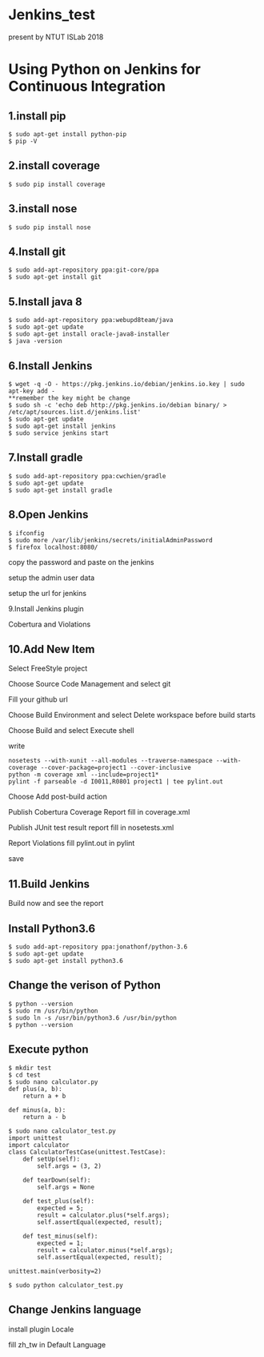 # Jenkins_test 
present by NTUT ISLab 2018

# Using Python on Jenkins for Continuous Integration

## 1.install pip
```shell
$ sudo apt-get install python-pip
$ pip -V
```

## 2.install coverage
```shell
$ sudo pip install coverage
```

## 3.install nose
```shell
$ sudo pip install nose
```

## 4.Install git
```shell
$ sudo add-apt-repository ppa:git-core/ppa
$ sudo apt-get install git
```

## 5.Install java 8
```shell
$ sudo add-apt-repository ppa:webupd8team/java
$ sudo apt-get update
$ sudo apt-get install oracle-java8-installer
$ java -version
```

## 6.Install Jenkins
```shell
$ wget -q -O - https://pkg.jenkins.io/debian/jenkins.io.key | sudo apt-key add -
**remember the key might be change
$ sudo sh -c 'echo deb http://pkg.jenkins.io/debian binary/ > /etc/apt/sources.list.d/jenkins.list'
$ sudo apt-get update
$ sudo apt-get install jenkins
$ sudo service jenkins start
```

## 7.Install gradle
```shell
$ sudo add-apt-repository ppa:cwchien/gradle
$ sudo apt-get update
$ sudo apt-get install gradle
```

## 8.Open Jenkins
```shell
$ ifconfig
$ sudo more /var/lib/jenkins/secrets/initialAdminPassword
$ firefox localhost:8080/
```
copy the password and paste on the jenkins

setup the admin user data

setup the url for jenkins

9.Install Jenkins plugin

Cobertura and Violations

## 10.Add New Item

Select FreeStyle project

Choose Source Code Management and select git

Fill your github url 

Choose Build Environment and select Delete workspace before build starts

Choose Build and select Execute shell

write
```shell
nosetests --with-xunit --all-modules --traverse-namespace --with-coverage --cover-package=project1 --cover-inclusive
python -m coverage xml --include=project1*
pylint -f parseable -d I0011,R0801 project1 | tee pylint.out
```

Choose Add post-build action

Publish Cobertura Coverage Report fill in coverage.xml

Publish JUnit test result report fill in nosetests.xml

Report Violations fill pylint.out in pylint

save

## 11.Build Jenkins

Build now and see the report



## Install Python3.6
```shell
$ sudo add-apt-repository ppa:jonathonf/python-3.6
$ sudo apt-get update
$ sudo apt-get install python3.6
```

## Change the verison of Python
```shell
$ python --version
$ sudo rm /usr/bin/python
$ sudo ln -s /usr/bin/python3.6 /usr/bin/python
$ python --version
```

## Execute python
```shell
$ mkdir test
$ cd test
$ sudo nano calculator.py
def plus(a, b):
    return a + b

def minus(a, b):
    return a - b

$ sudo nano calculator_test.py
import unittest
import calculator
class CalculatorTestCase(unittest.TestCase):
    def setUp(self):
        self.args = (3, 2)
        
    def tearDown(self):
        self.args = None

    def test_plus(self):
        expected = 5;
        result = calculator.plus(*self.args);
        self.assertEqual(expected, result);

    def test_minus(self):
        expected = 1;
        result = calculator.minus(*self.args);
        self.assertEqual(expected, result);

unittest.main(verbosity=2)

$ sudo python calculator_test.py
```

## Change Jenkins language

install plugin Locale

fill zh_tw in Default Language
